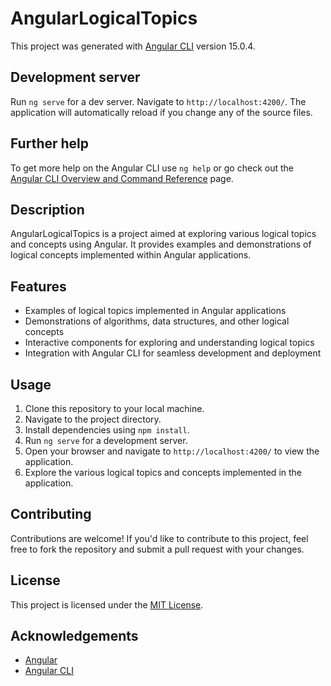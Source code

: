# AngularLogicalTopics

This project was generated with [Angular CLI](https://github.com/angular/angular-cli) version 15.0.4.

## Development server

Run `ng serve` for a dev server. Navigate to `http://localhost:4200/`. The application will automatically reload if you change any of the source files.

## Further help

To get more help on the Angular CLI use `ng help` or go check out the [Angular CLI Overview and Command Reference](https://angular.io/cli) page.

## Description

AngularLogicalTopics is a project aimed at exploring various logical topics and concepts using Angular. It provides examples and demonstrations of logical concepts implemented within Angular applications.

## Features

- Examples of logical topics implemented in Angular applications
- Demonstrations of algorithms, data structures, and other logical concepts
- Interactive components for exploring and understanding logical topics
- Integration with Angular CLI for seamless development and deployment

## Usage

1. Clone this repository to your local machine.
2. Navigate to the project directory.
3. Install dependencies using `npm install`.
4. Run `ng serve` for a development server.
5. Open your browser and navigate to `http://localhost:4200/` to view the application.
6. Explore the various logical topics and concepts implemented in the application.

## Contributing

Contributions are welcome! If you'd like to contribute to this project, feel free to fork the repository and submit a pull request with your changes.

## License

This project is licensed under the [MIT License](LICENSE).

## Acknowledgements

- [Angular](https://angular.io/)
- [Angular CLI](https://github.com/angular/angular-cli)
